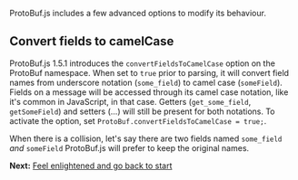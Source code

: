 ProtoBuf.js includes a few advanced options to modify its behaviour.

Convert fields to camelCase
---------------------------
ProtoBuf.js 1.5.1 introduces the `convertFieldsToCamelCase` option on the ProtoBuf namespace. When set to `true` prior to parsing, it will convert field names from underscore notation (`some_field`) to camel case (`someField`). Fields on a message will be accessed through its camel case notation, like it's common in JavaScript, in that case. Getters (`get_some_field`, `getSomeField`) and setters (...) will still be present for both notations. To activate the option, set `ProtoBuf.convertFieldsToCamelCase = true;`.

When there is a collision, let's say there are two fields named `some_field` *and* `someField` ProtoBuf.js will prefer to keep the original names.

**Next:** [Feel enlightened and go back to start](https://github.com/dcodeIO/ProtoBuf.js/wiki)